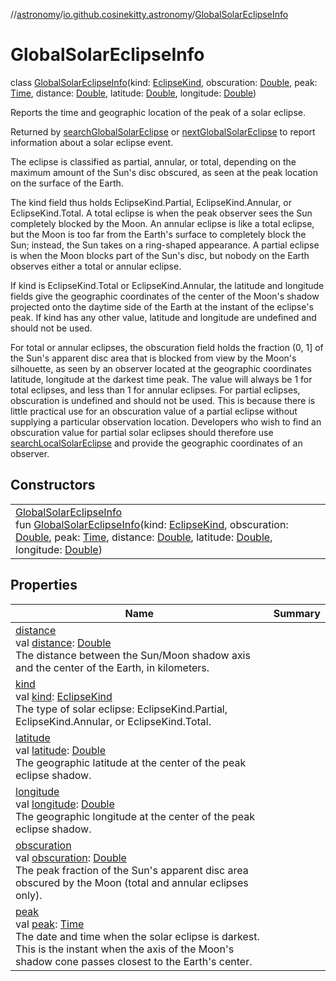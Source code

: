//[astronomy](../../../index.md)/[io.github.cosinekitty.astronomy](../index.md)/[GlobalSolarEclipseInfo](index.md)

# GlobalSolarEclipseInfo

class [GlobalSolarEclipseInfo](index.md)(kind: [EclipseKind](../-eclipse-kind/index.md), obscuration: [Double](https://kotlinlang.org/api/latest/jvm/stdlib/kotlin-stdlib/kotlin/-double/index.html), peak: [Time](../-time/index.md), distance: [Double](https://kotlinlang.org/api/latest/jvm/stdlib/kotlin-stdlib/kotlin/-double/index.html), latitude: [Double](https://kotlinlang.org/api/latest/jvm/stdlib/kotlin-stdlib/kotlin/-double/index.html), longitude: [Double](https://kotlinlang.org/api/latest/jvm/stdlib/kotlin-stdlib/kotlin/-double/index.html))

Reports the time and geographic location of the peak of a solar eclipse.

Returned by [searchGlobalSolarEclipse](../search-global-solar-eclipse.md) or [nextGlobalSolarEclipse](../next-global-solar-eclipse.md) to report information about a solar eclipse event.

The eclipse is classified as partial, annular, or total, depending on the maximum amount of the Sun's disc obscured, as seen at the peak location on the surface of the Earth.

The kind field thus holds EclipseKind.Partial, EclipseKind.Annular, or EclipseKind.Total. A total eclipse is when the peak observer sees the Sun completely blocked by the Moon. An annular eclipse is like a total eclipse, but the Moon is too far from the Earth's surface to completely block the Sun; instead, the Sun takes on a ring-shaped appearance. A partial eclipse is when the Moon blocks part of the Sun's disc, but nobody on the Earth observes either a total or annular eclipse.

If kind is EclipseKind.Total or EclipseKind.Annular, the latitude and longitude fields give the geographic coordinates of the center of the Moon's shadow projected onto the daytime side of the Earth at the instant of the eclipse's peak. If kind has any other value, latitude and longitude are undefined and should not be used.

For total or annular eclipses, the obscuration field holds the fraction (0, 1] of the Sun's apparent disc area that is blocked from view by the Moon's silhouette, as seen by an observer located at the geographic coordinates latitude, longitude at the darkest time peak. The value will always be 1 for total eclipses, and less than 1 for annular eclipses. For partial eclipses, obscuration is undefined and should not be used. This is because there is little practical use for an obscuration value of a partial eclipse without supplying a particular observation location. Developers who wish to find an obscuration value for partial solar eclipses should therefore use [searchLocalSolarEclipse](../search-local-solar-eclipse.md) and provide the geographic coordinates of an observer.

## Constructors

| | |
|---|---|
| [GlobalSolarEclipseInfo](-global-solar-eclipse-info.md)<br>fun [GlobalSolarEclipseInfo](-global-solar-eclipse-info.md)(kind: [EclipseKind](../-eclipse-kind/index.md), obscuration: [Double](https://kotlinlang.org/api/latest/jvm/stdlib/kotlin-stdlib/kotlin/-double/index.html), peak: [Time](../-time/index.md), distance: [Double](https://kotlinlang.org/api/latest/jvm/stdlib/kotlin-stdlib/kotlin/-double/index.html), latitude: [Double](https://kotlinlang.org/api/latest/jvm/stdlib/kotlin-stdlib/kotlin/-double/index.html), longitude: [Double](https://kotlinlang.org/api/latest/jvm/stdlib/kotlin-stdlib/kotlin/-double/index.html)) |

## Properties

| Name | Summary |
|---|---|
| [distance](distance.md)<br>val [distance](distance.md): [Double](https://kotlinlang.org/api/latest/jvm/stdlib/kotlin-stdlib/kotlin/-double/index.html)<br>The distance between the Sun/Moon shadow axis and the center of the Earth, in kilometers. |
| [kind](kind.md)<br>val [kind](kind.md): [EclipseKind](../-eclipse-kind/index.md)<br>The type of solar eclipse: EclipseKind.Partial, EclipseKind.Annular, or EclipseKind.Total. |
| [latitude](latitude.md)<br>val [latitude](latitude.md): [Double](https://kotlinlang.org/api/latest/jvm/stdlib/kotlin-stdlib/kotlin/-double/index.html)<br>The geographic latitude at the center of the peak eclipse shadow. |
| [longitude](longitude.md)<br>val [longitude](longitude.md): [Double](https://kotlinlang.org/api/latest/jvm/stdlib/kotlin-stdlib/kotlin/-double/index.html)<br>The geographic longitude at the center of the peak eclipse shadow. |
| [obscuration](obscuration.md)<br>val [obscuration](obscuration.md): [Double](https://kotlinlang.org/api/latest/jvm/stdlib/kotlin-stdlib/kotlin/-double/index.html)<br>The peak fraction of the Sun's apparent disc area obscured by the Moon (total and annular eclipses only). |
| [peak](peak.md)<br>val [peak](peak.md): [Time](../-time/index.md)<br>The date and time when the solar eclipse is darkest. This is the instant when the axis of the Moon's shadow cone passes closest to the Earth's center. |
